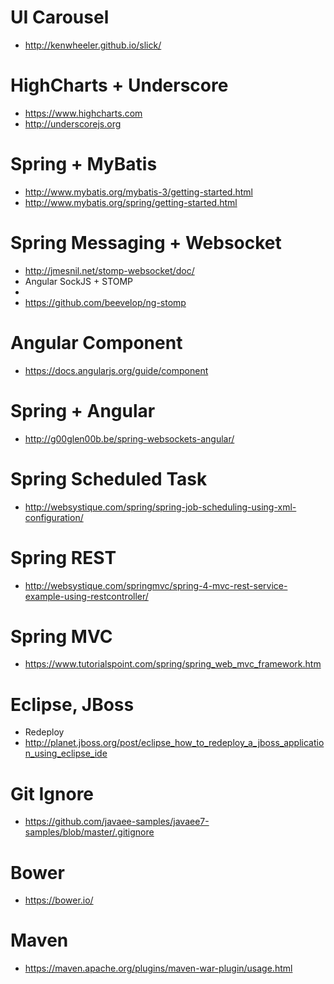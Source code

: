 # UI Carousel
 * http://kenwheeler.github.io/slick/

# HighCharts + Underscore
 * https://www.highcharts.com
 * http://underscorejs.org

# Spring + MyBatis
 * http://www.mybatis.org/mybatis-3/getting-started.html
 * http://www.mybatis.org/spring/getting-started.html
 
# Spring Messaging + Websocket
 * http://jmesnil.net/stomp-websocket/doc/
 * Angular SockJS + STOMP 
  * 
  * https://github.com/beevelop/ng-stomp

# Angular Component
 * https://docs.angularjs.org/guide/component
 
# Spring + Angular
 * http://g00glen00b.be/spring-websockets-angular/

# Spring Scheduled Task
 * http://websystique.com/spring/spring-job-scheduling-using-xml-configuration/

# Spring REST
 * http://websystique.com/springmvc/spring-4-mvc-rest-service-example-using-restcontroller/

# Spring MVC
 * https://www.tutorialspoint.com/spring/spring_web_mvc_framework.htm

# Eclipse, JBoss
 * Redeploy
  * http://planet.jboss.org/post/eclipse_how_to_redeploy_a_jboss_application_using_eclipse_ide

# Git Ignore
 * https://github.com/javaee-samples/javaee7-samples/blob/master/.gitignore

# Bower
 * https://bower.io/

# Maven
 * https://maven.apache.org/plugins/maven-war-plugin/usage.html 
